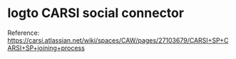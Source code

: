 # logto CARSI social connector

Reference: https://carsi.atlassian.net/wiki/spaces/CAW/pages/27103679/CARSI+SP+CARSI+SP+joining+process
